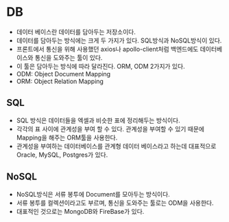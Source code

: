 # DB
- 데이터 베이스란 데이터를 담아두는 저장소이다.
- 데이터를 담아두는 방식에는 크게 두 가지가 있다. SQL방식과 NoSQL방식이 있다.
- 프론트에서 통신을 위해 사용했던 axios나 apollo-client처럼 백엔드에도 데이터베이스와 통신을 도와주는 툴이 있다.
- 이 툴은 담아두는 방식에 따라 달라진다. ORM, ODM 2가지가 있다.
- ODM: Object Document Mapping
- ORM: Object Relation Mapping

## SQL
- SQL 방식은 데이터들을 엑셀과 비슷한 표에 정리해두는 방식이다.
- 각각의 표 사이에 관계성을 부여 할 수 있다. 관계성을 부여할 수 있기 때문에 Mapping을 해주는 ORM툴을 사용한다.
- 관계성을 부여하는 데이터베이스를 관계형 데이터 베이스라고 하는데 대표적으로 Oracle, MySQL, Postgres가 있다.


## NoSQL
- NoSQL방식은 서류 봉투에 Document를 모아두는 방식이다.
- 서류 봉투를 컬렉션이라고도 부르며, 통신을 도와주는 툴로는 ODM을 사용한다.
- 대표적인 것으로는 MongoDB와 FireBase가 있다.

